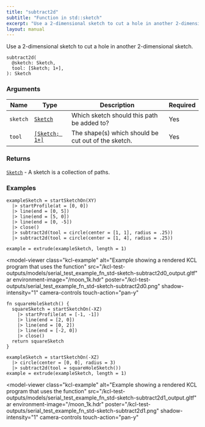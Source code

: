 ```yaml
---
title: "subtract2d"
subtitle: "Function in std::sketch"
excerpt: "Use a 2-dimensional sketch to cut a hole in another 2-dimensional sketch."
layout: manual
---
```


Use a 2-dimensional sketch to cut a hole in another 2-dimensional sketch.

```kcl
subtract2d(
  @sketch: Sketch,
  tool: [Sketch; 1+],
): Sketch
```



### Arguments

| Name | Type | Description | Required |
|----------|------|-------------|----------|
| `sketch` | [`Sketch`](/docs/kcl-std/types/std-types-Sketch) | Which sketch should this path be added to? | Yes |
| `tool` | [`[Sketch; 1+]`](/docs/kcl-std/types/std-types-Sketch) | The shape(s) which should be cut out of the sketch. | Yes |

### Returns

[`Sketch`](/docs/kcl-std/types/std-types-Sketch) - A sketch is a collection of paths.


### Examples

```kcl
exampleSketch = startSketchOn(XY)
  |> startProfile(at = [0, 0])
  |> line(end = [0, 5])
  |> line(end = [5, 0])
  |> line(end = [0, -5])
  |> close()
  |> subtract2d(tool = circle(center = [1, 1], radius = .25))
  |> subtract2d(tool = circle(center = [1, 4], radius = .25))

example = extrude(exampleSketch, length = 1)

```


<model-viewer
  class="kcl-example"
  alt="Example showing a rendered KCL program that uses the  function"
  src="/kcl-test-outputs/models/serial_test_example_fn_std-sketch-subtract2d0_output.gltf"
  ar
  environment-image="/moon_1k.hdr"
  poster="/kcl-test-outputs/serial_test_example_fn_std-sketch-subtract2d0.png"
  shadow-intensity="1"
  camera-controls
  touch-action="pan-y"
>
</model-viewer>

```kcl
fn squareHoleSketch() {
  squareSketch = startSketchOn(-XZ)
    |> startProfile(at = [-1, -1])
    |> line(end = [2, 0])
    |> line(end = [0, 2])
    |> line(end = [-2, 0])
    |> close()
  return squareSketch
}

exampleSketch = startSketchOn(-XZ)
  |> circle(center = [0, 0], radius = 3)
  |> subtract2d(tool = squareHoleSketch())
example = extrude(exampleSketch, length = 1)

```


<model-viewer
  class="kcl-example"
  alt="Example showing a rendered KCL program that uses the  function"
  src="/kcl-test-outputs/models/serial_test_example_fn_std-sketch-subtract2d1_output.gltf"
  ar
  environment-image="/moon_1k.hdr"
  poster="/kcl-test-outputs/serial_test_example_fn_std-sketch-subtract2d1.png"
  shadow-intensity="1"
  camera-controls
  touch-action="pan-y"
>
</model-viewer>


